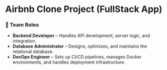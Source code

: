 # Airbnb Clone Project (FullStack App)

### 👥 Team Roles

- **Backend Developer** – Handles API development, server logic, and integration.
- **Database Administrator** – Designs, optimizes, and maintains the relational database.
- **DevOps Engineer** – Sets up CI/CD pipelines, manages Docker environments, and handles deployment infrastructure.

